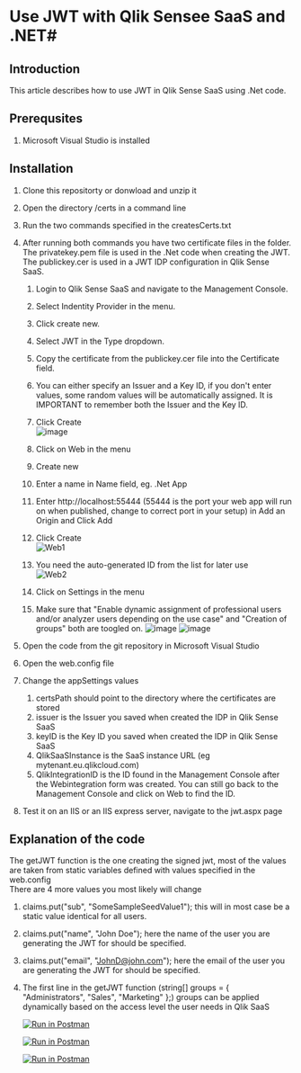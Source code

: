 ﻿# Use JWT with Qlik Sensee SaaS and .NET#

## Introduction ##
This article describes how to use JWT in Qlik Sense SaaS using .Net code.

## Prerequsites ##
1. Microsoft Visual Studio is installed 



## Installation ##
1. Clone this repositorty or donwload and unzip it
2. Open the directory <solutionDir>/certs in a command line
3. Run the two commands specified in the createsCerts.txt
4. After running both commands you have two certificate files in the folder. The privatekey.pem file is used in the .Net code when creating the JWT. The   publickey.cer is used in a JWT IDP configuration in Qlik Sense SaaS.
   1. Login to Qlik Sense SaaS and navigate to the Management Console.
   2. Select Indentity Provider in the menu.
   3. Click create new.
   4. Select JWT in the Type dropdown.
   5. Copy the certificate from the publickey.cer file into the Certificate field.
   6. You can either specify an Issuer and a Key ID, if you don't enter values, some random values will be automatically assigned. It is IMPORTANT to remember both the Issuer and the Key ID.
   7. Click Create <br>
   ![image](https://user-images.githubusercontent.com/6170297/169548503-30d14e7f-a1fa-4dc4-a70b-081ccdc0fa8f.png)

   8. Click on Web in the menu
   9.  Create new
   10. Enter a name in Name field, eg. .Net App
   11. Enter http://localhost:55444 (55444 is the port your web app will run on when published, change to correct port in your setup) in Add an Origin and Click Add
   12. Click Create <br>
  ![Web1](https://user-images.githubusercontent.com/6170297/171605462-16c3d750-9908-4173-abd4-7a2fbfddb5de.GIF)

   13. You need the auto-generated ID from the list for later use <br>
![Web2](https://user-images.githubusercontent.com/6170297/171605631-9f4b9a1b-d1d1-47fc-8369-b35c80bd9a95.GIF)

   14. Click on Settings in the menu
   15. Make sure that "Enable dynamic assignment of professional users and/or analyzer users depending on the use case" and "Creation of groups" both are toogled on.
   ![image](https://user-images.githubusercontent.com/6170297/169549600-d4337cc6-966d-48e4-9a3d-94f799903eb0.png) ![image](https://user-images.githubusercontent.com/6170297/169549817-d530945d-92fa-4b53-b929-65e207d7f6e2.png)


5. Open the code from the git repository in Microsoft Visual Studio
6. Open the web.config file
7. Change the appSettings values 
   1. certsPath should point to the directory where the certificates are stored
   2. issuer is the Issuer you saved when created the IDP in Qlik Sense SaaS
   3. keyID is the Key ID you saved when created the IDP in Qlik Sense SaaS
   4. QlikSaaSInstance is the SaaS instance URL (eg mytenant.eu.qlikcloud.com)
   5. QlikIntegrationID is the ID found in the Management Console after the Webintegration form was created. You can still go back to the Management Console and click on Web to find the ID.
8. Test it on an IIS or an IIS express server, navigate to the jwt.aspx page
## Explanation of the code ##
The getJWT function is the one creating the signed jwt, most of the values are taken from static variables defined with values specified in the web.config <br>
There are 4 more values you most likely will change<br>
1. claims.put("sub", "SomeSampleSeedValue1"); this will in most case be a static value identical for all users.
2. claims.put("name", "John Doe"); here the name of the user you are generating the JWT for should be specified.
3. claims.put("email", "JohnD@john.com"); here the email of the user you are generating the JWT for should be specified.
4. The first line in the getJWT function (string[] groups = { "Administrators", "Sales", "Marketing" };) groups can be applied dynamically based on the access level the user needs in Qlik SaaS
   
   [![Run in Postman](https://run.pstmn.io/button.svg)](https://app.getpostman.com/run-collection/13762341-4b37d4fd-d515-4b27-9e7b-664c7930ae78?action=collection%2Ffork&collection-url=entityId%3D13762341-4b37d4fd-d515-4b27-9e7b-664c7930ae78%26entityType%3Dcollection%26workspaceId%3D291f8476-5f4d-4bad-ae87-071012d07349)
   
   [![Run in Postman](https://run.pstmn.io/button.svg)](https://app.getpostman.com/run-collection/13762341-4b37d4fd-d515-4b27-9e7b-664c7930ae78?action=collection%2Ffork&collection-url=entityId%3D13762341-4b37d4fd-d515-4b27-9e7b-664c7930ae78%26entityType%3Dcollection%26workspaceId%3D291f8476-5f4d-4bad-ae87-071012d07349)
   
   [![Run in Postman](https://run.pstmn.io/button.svg)](https://app.getpostman.com/run-collection/13762341-4b37d4fd-d515-4b27-9e7b-664c7930ae78?action=collection%2Ffork&collection-url=entityId%3D13762341-4b37d4fd-d515-4b27-9e7b-664c7930ae78%26entityType%3Dcollection%26workspaceId%3D291f8476-5f4d-4bad-ae87-071012d07349)
